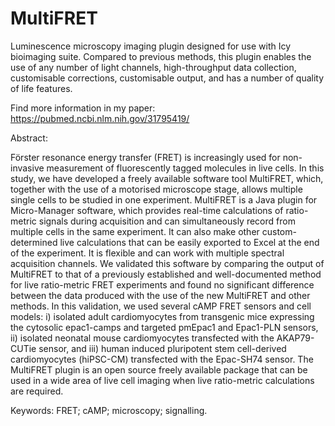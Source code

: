 # MultiFRET
Luminescence microscopy imaging plugin designed for use with Icy bioimaging suite. Compared to previous methods, this plugin enables the use of any number of light channels, high-throughput data collection, customisable corrections, customisable output, and has a number of quality of life features.

Find more information in my paper: https://pubmed.ncbi.nlm.nih.gov/31795419/

Abstract:

Förster resonance energy transfer (FRET) is increasingly used for non-invasive measurement of fluorescently tagged molecules in live cells. In this study, we have developed a freely available software tool MultiFRET, which, together with the use of a motorised microscope stage, allows multiple single cells to be studied in one experiment. MultiFRET is a Java plugin for Micro-Manager software, which provides real-time calculations of ratio-metric signals during acquisition and can simultaneously record from multiple cells in the same experiment. It can also make other custom-determined live calculations that can be easily exported to Excel at the end of the experiment. It is flexible and can work with multiple spectral acquisition channels. We validated this software by comparing the output of MultiFRET to that of a previously established and well-documented method for live ratio-metric FRET experiments and found no significant difference between the data produced with the use of the new MultiFRET and other methods. In this validation, we used several cAMP FRET sensors and cell models: i) isolated adult cardiomyocytes from transgenic mice expressing the cytosolic epac1-camps and targeted pmEpac1 and Epac1-PLN sensors, ii) isolated neonatal mouse cardiomyocytes transfected with the AKAP79-CUTie sensor, and iii) human induced pluripotent stem cell-derived cardiomyocytes (hiPSC-CM) transfected with the Epac-SH74 sensor. The MultiFRET plugin is an open source freely available package that can be used in a wide area of live cell imaging when live ratio-metric calculations are required.

Keywords: FRET; cAMP; microscopy; signalling.

